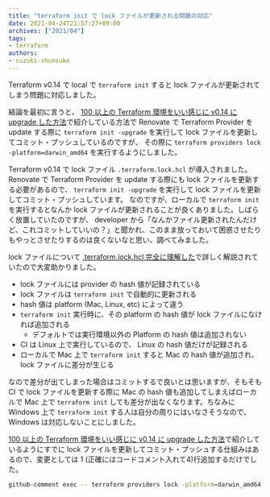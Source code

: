 ```yaml
---
title: "terraform init で lock ファイルが更新される問題の対応"
date: 2021-04-24T21:57:27+09:00
archives: ["2021/04"]
tags:
- terraform
authors:
- suzuki-shunsuke
---
```


Terraform v0.14 で local で `terraform init` すると lock ファイルが更新されてしまう問題に対応しました。

結論を最初に言うと、 [100 以上の Terraform 環境をいい感じに v0.14 に upgrade した方法](https://blog.studysapuri.jp/entry/2021/03/12/080000)で紹介している方法で Renovate で Terraform Provider を update する際に `terraform init -upgrade` を実行して lock ファイルを更新してコミット・プッシュしているのですが、
その際に `terraform providers lock -platform=darwin_amd64` を実行するようにしました。

Terraform v0.14 で lock ファイル `.terraform.lock.hcl` が導入されました。
Renovate で Terraform Provider を update する際にも lock ファイルを更新する必要があるので、
`terraform init -upgrade` を実行して lock ファイルを更新してコミット・プッシュしています。
なのですが、ローカルで `terraform init` を実行するとなんか lock ファイルが更新されることが良くありました。しばらく放置していたのですが、 developer から「なんかファイル更新されたんだけど、これコミットしていいの？」と聞かれ、このまま放っておいて困惑させたりもやっとさせたりするのは良くないなと思い、調べてみました。

lock ファイルについて [.terraform.lock.hcl 完全に理解した](https://speakerdeck.com/minamijoyo/how-to-update-terraform-dot-lock-dot-hcl-efficiently)で詳しく解説されていたので大変助かりました。

* lock ファイルには provider の hash 値が記録されている
* lock ファイルは `terraform init` で自動的に更新される
* hash 値は platform (Mac, Linux, etc) によって違う
* `terraform init` 実行時に、その platform の hash 値が lock ファイルになければ追加される
  * デフォルトでは実行環境以外の Platform の hash 値は追加されない
* CI は Linux 上で実行しているので、 Linux の hash 値だけが記録される
* ローカルで Mac 上で `terraform init` すると Mac の hash 値が追加され、 lock ファイルに差分が生じる

なので差分が出てしまった場合はコミットするで良いとは思いますが、そもそも CI で lock ファイルを更新する際に Mac の hash 値も追加してしまえばローカルで Mac 上で `terraform init` しても差分が出なくなります。ちなみに Windows 上で `terraform init` する人は自分の周りにはいなさそうなので、 Windows は対応しないことにしました。

[100 以上の Terraform 環境をいい感じに v0.14 に upgrade した方法](https://blog.studysapuri.jp/entry/2021/03/12/080000)で紹介しているようにすでに lock ファイルを更新してコミット・プッシュする仕組みはあるので、変更としては 1 (正確にはコードコメント入れて4)行追加するだけでした。

```sh
github-comment exec -- terraform providers lock -platform=darwin_amd64
```
